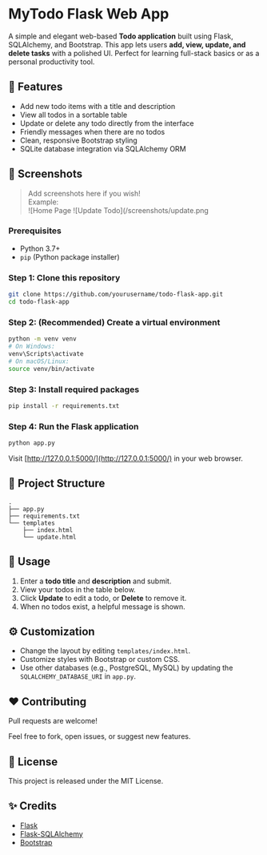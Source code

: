 # MyTodo Flask Web App

A simple and elegant web-based **Todo application** built using Flask, SQLAlchemy, and Bootstrap. This app lets users **add, view, update, and delete tasks** with a polished UI. Perfect for learning full-stack basics or as a personal productivity tool.

## 🚀 Features

- Add new todo items with a title and description  
- View all todos in a sortable table  
- Update or delete any todo directly from the interface  
- Friendly messages when there are no todos  
- Clean, responsive Bootstrap styling  
- SQLite database integration via SQLAlchemy ORM  

## 📸 Screenshots

> Add screenshots here if you wish!  
> Example:  
> ![Home Page ![Update Todo](/screenshots/update.png

### Prerequisites

- Python 3.7+  
- `pip` (Python package installer)  

### Step 1: Clone this repository

```bash
git clone https://github.com/yourusername/todo-flask-app.git
cd todo-flask-app
```

### Step 2: (Recommended) Create a virtual environment

```bash
python -m venv venv
# On Windows:
venv\Scripts\activate
# On macOS/Linux:
source venv/bin/activate
```

### Step 3: Install required packages

```bash
pip install -r requirements.txt
```

### Step 4: Run the Flask application

```bash
python app.py
```

Visit [http://127.0.0.1:5000/](http://127.0.0.1:5000/) in your web browser.

## 📁 Project Structure

```
.
├── app.py
├── requirements.txt
└── templates
    ├── index.html
    └── update.html
```

## 📝 Usage

1. Enter a **todo title** and **description** and submit.
2. View your todos in the table below.
3. Click **Update** to edit a todo, or **Delete** to remove it.
4. When no todos exist, a helpful message is shown.

## ⚙️ Customization

- Change the layout by editing `templates/index.html`.
- Customize styles with Bootstrap or custom CSS.
- Use other databases (e.g., PostgreSQL, MySQL) by updating the `SQLALCHEMY_DATABASE_URI` in `app.py`.

## ❤️ Contributing

Pull requests are welcome!  

Feel free to fork, open issues, or suggest new features.

## 📄 License

This project is released under the MIT License.

## ✨ Credits

- [Flask](https://flask.palletsprojects.com/)
- [Flask-SQLAlchemy](https://flask-sqlalchemy.palletsprojects.com/)
- [Bootstrap](https://getbootstrap.com/)

